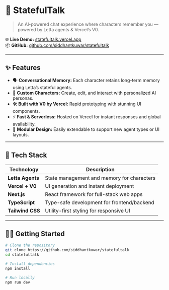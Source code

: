 # 🧠 StatefulTalk

> An AI-powered chat experience where characters remember you — powered by Letta agents & Vercel’s V0.

🌐 **Live Demo:** [statefultalk.vercel.app](https://v0-stateful-talk.vercel.app/)  
📦 **GitHub:** [github.com/siddhantkuwar/statefultalk](https://github.com/siddhantkuwar/statefultalk)

---

## ✨ Features

- 🗣️ **Conversational Memory:** Each character retains long-term memory using Letta’s stateful agents.
- 👥 **Custom Characters:** Create, edit, and interact with personalized AI personas.
- 🛠️ **Built with V0 by Vercel:** Rapid prototyping with stunning UI components.
- ⚡ **Fast & Serverless:** Hosted on Vercel for instant responses and global availability.
- 🧩 **Modular Design:** Easily extendable to support new agent types or UI layouts.

---

## 🚀 Tech Stack

| Technology      | Description                                  |
|-----------------|----------------------------------------------|
| **Letta Agents**| State management and memory for characters   |
| **Vercel + V0** | UI generation and instant deployment         |
| **Next.js**     | React framework for full-stack web apps      |
| **TypeScript**  | Type-safe development for frontend/backend   |
| **Tailwind CSS**| Utility-first styling for responsive UI      |

---

## 🧑‍💻 Getting Started

```bash
# Clone the repository
git clone https://github.com/siddhantkuwar/statefultalk
cd statefultalk

# Install dependencies
npm install

# Run locally
npm run dev
